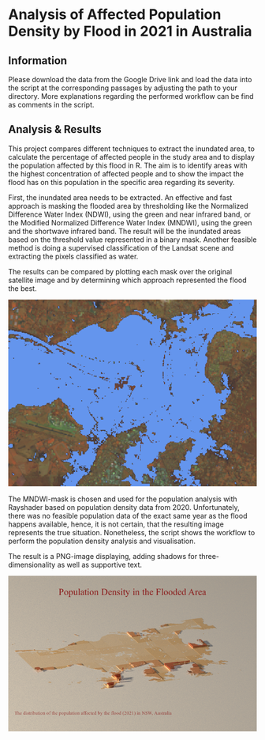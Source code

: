 # Analysis of Affected Population Density by Flood in 2021 in Australia

## Information
Please download the data from the Google Drive link and load the data into the script at the corresponding passages by adjusting the path to your directory. More explanations regarding the performed workflow can be find as comments in the script.

## Analysis & Results
This project compares different techniques to extract the inundated area, to calculate the percentage of affected people in the study area and to display the population affected by this flood in R. The aim is to identify areas with the highest concentration of affected people and to show the impact the flood has on this population in the specific area regarding its severity.

First, the inundated area needs to be extracted. An effective and fast approach is masking the flooded area by thresholding like the Normalized Difference Water Index (NDWI), using the green and near infrared band, or the Modified Normalized Difference Water Index (MNDWI), using the green and the shortwave infrared band. The result will be the inundated areas based on the threshold value represented in a binary mask. Another feasible method is doing a supervised classification of the Landsat scene and extracting the pixels classified as water. 

The results can be compared by plotting each mask over the original satellite image and by determining which approach represented the flood the best.

![Mask](Figures/Mask.png)

The MNDWI-mask is chosen and used for the population analysis with Rayshader based on population density data from 2020. Unfortunately, there was no feasible population data of the exact same year as the flood happens available, hence, it is not certain, that the resulting image represents the true situation. Nonetheless, the script shows the workflow to perform the population density analysis and visualisation. 

The result is a PNG-image displaying, adding shadows for three-dimensionality as well as supportive text. 

![image_git](Figures/image_git.png)
